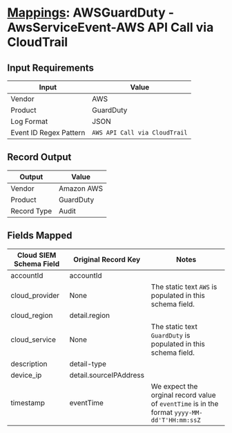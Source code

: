 # [Mappings](README.md): AWSGuardDuty - AwsServiceEvent-AWS API Call via CloudTrail

## Input Requirements

|Input|Value|
|-----|-----|
|Vendor|AWS|
|Product|GuardDuty|
|Log Format|JSON|
|Event ID Regex Pattern|`AWS API Call via CloudTrail`|

## Record Output

|Output|Value|
|------|-----|
|Vendor|Amazon AWS|
|Product|GuardDuty|
|Record Type|Audit|

## Fields Mapped

|Cloud SIEM Schema Field|Original Record Key|Notes|
|-----------------------|-------------------|-----|
|accountId|accountId||
|cloud_provider|None|The static text `AWS` is populated in this schema field.|
|cloud_region|detail.region||
|cloud_service|None|The static text `GuardDuty` is populated in this schema field.|
|description|detail-type||
|device_ip|detail.sourceIPAddress||
|timestamp|eventTime|We expect the orginal record value of `eventTime` is in the format `yyyy-MM-dd'T'HH:mm:ssZ`|

